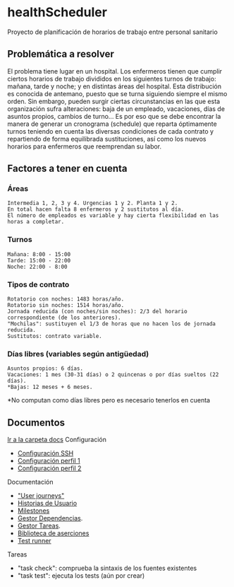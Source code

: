 # healthScheduler

Proyecto de planificación de horarios de trabajo entre personal sanitario

## Problemática a resolver

El problema tiene lugar en un hospital. Los enfermeros tienen que cumplir ciertos horarios de trabajo divididos en los siguientes turnos de trabajo: mañana, tarde y noche; y en distintas áreas del hospital. Esta distribución es conocida de antemano, puesto que se turna siguiendo siempre el mismo orden. Sin embargo, pueden surgir ciertas circunstancias en las que esta organización sufra alteraciones: baja de un empleado, vacaciones, días de asuntos propios, cambios de turno... Es por eso que se debe encontrar la manera de generar un cronograma (schedule) que reparta óptimamente turnos teniendo en cuenta las diversas condiciones de cada contrato y repartiendo de forma equilibrada sustituciones, así como los nuevos horarios para enfermeros que reemprendan su labor.

## Factores a tener en cuenta

### Áreas

    Intermedia 1, 2, 3 y 4. Urgencias 1 y 2. Planta 1 y 2.
    En total hacen falta 8 enfermeros y 2 sustitutos al día.
    El número de empleados es variable y hay cierta flexibilidad en las horas a completar.

### Turnos

    Mañana: 8:00 - 15:00
    Tarde: 15:00 - 22:00
    Noche: 22:00 - 8:00

### Tipos de contrato

    Rotatorio con noches: 1483 horas/año.
    Rotatorio sin noches: 1514 horas/año.
    Jornada reducida (con noches/sin noches): 2/3 del horario correspondiente (de los anteriores).
    "Mochilas": sustituyen el 1/3 de horas que no hacen los de jornada reducida.
    Sustitutos: contrato variable.

### Días libres (variables según antigüedad)

    Asuntos propios: 6 días.
    Vacaciones: 1 mes (30-31 días) o 2 quincenas o por días sueltos (22 días).
    *Bajas: 12 meses + 6 meses.

*No computan como días libres pero es necesario tenerlos en cuenta

## Documentos

[Ir a la carpeta docs](./docs/)
Configuración

- [Configuración SSH](.\docs\configuracion\claveSSH.png)
- [Configuración perfil 1](.\docs\configuracion\conf1.png)
- [Configuración perfil 2](.\docs\configuracion\conf2.png)

Documentación

- ["User journeys"](.\docs\documentacion\user_journeys.md)
- [Historias de Usuario](.\docs\documentacion\HU.md)
- [Milestones](.\docs\documentacion\milestones.md)
- [Gestor Dependencias](./docs/gestor_dependencias.md).
- [Gestor Tareas](./docs/gestor_tareas.md).
- [Biblioteca de aserciones](.\docs\biblioteca_aserciones.md)
- [Test runner](.\docs\test_runner.md)
  
Tareas

- "task check": comprueba la sintaxis de los fuentes existentes
- "task test": ejecuta los tests (aún por crear)

